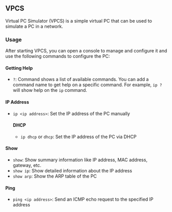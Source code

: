 ## VPCS
Virtual PC Simulator (VPCS) is a simple virtual PC that can be used to simulate a PC in a network.

### Usage
After starting VPCS, you can open a console to manage and configure it and use the following commands to configure the PC:

#### Getting Help
* `?`: Command shows a list of available commands. You can add a command name to get help on a specific command. For example, `ip ?` will show help on the `ip` command.


#### IP Address

* `ip <ip address>`: Set the IP address of the PC manually

    #### DHCP
    * `ip dhcp` or `dhcp`: Set the IP address of the PC via DHCP 

#### Show
* `show`: Show summary information like IP address, MAC address, gateway, etc.
* `show ip`: Show detailed information about the IP address
* `show arp`: Show the ARP table of the PC


#### Ping
* `ping <ip address>`: Send an ICMP echo request to the specified IP address
